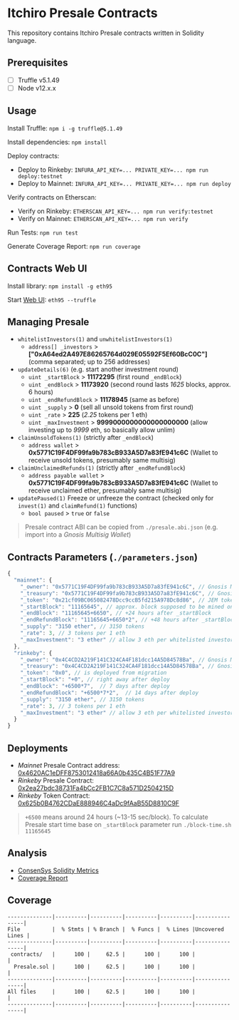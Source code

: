 Itchiro Presale Contracts
===================

This repository contains Itchiro Presale contracts written in Solidity language.

Prerequisites
--------

  - [ ] Truffle v5.1.49
  - [ ] Node v12.x.x

Usage
----

Install Truffle: `npm i -g truffle@5.1.49`

Install dependencies: `npm install`

Deploy contracts:
  - Deploy to Rinkeby: `INFURA_API_KEY=... PRIVATE_KEY=... npm run deploy:testnet`
  - Deploy to Mainnet: `INFURA_API_KEY=... PRIVATE_KEY=... npm run deploy`

Verify contracts on Etherscan:
  - Verify on Rinkeby: `ETHERSCAN_API_KEY=... npm run verify:testnet`
  - Verify on Mainnet: `ETHERSCAN_API_KEY=... npm run verify`

Run Tests: `npm run test`

Generate Coverage Report: `npm run coverage`

Contracts Web UI
-------------

Install library: `npm install -g eth95`

Start [Web UI](http://localhost:3000): `eth95 --truffle`

Managing Presale
---------------

  - `whitelistInvestors(1)` and `unwhitelistInvestors(1)`
    - `address[] _investors` > **["0xA64ed2A497E86265764d029E05592F5Ef60BcC0C"]** (comma separated; up to 256 addresses)
  - `updateDetails(6)` (e.g. start another investment round)
    - `uint _startBlock` > **11172295** (first round `_endBlock`)
    - `uint _endBlock` > **11173920** (second round lasts *1625* blocks, approx. 6 hours)
    - `uint _endRefundBlock` > **11178945** (same as before)
    - `uint _supply` > **0** (sell all unsold tokens from first round)
    - `uint _rate` > **225** (*2.25* tokens per 1 eth)
    - `uint _maxInvestment` > **9999000000000000000000** (allow investing up to *9999* eth, so basically allow unlim)
  - `claimUnsoldTokens(1)` (strictly after `_endBlock`)
    - `address wallet` > **0x5771C19F4DF99fa9b783cB933A5D7a83fE941c6C** (Wallet to receive unsold tokens, presumably same multisig)
  - `claimUnclaimedRefunds(1)` (strictly after `_endRefundBlock`)
    - `address payable wallet` > **0x5771C19F4DF99fa9b783cB933A5D7a83fE941c6C** (Wallet to receive unclaimed ether, presumably same multisig)
  - `updatePaused(1)` Freeze or unfreeze the contract (checked only for `invest(1)` and `claimRefund(1)` functions)
    - `bool paused` > `true` or `false`

> Presale contract ABI can be copied from `./presale.abi.json` (e.g. import into a *Gnosis Multisig Wallet*)

Contracts Parameters (`./parameters.json`)
-----------------------

```javascript
{
  "mainnet": {
    "_owner": "0x5771C19F4DF99fa9b783cB933A5D7a83fE941c6C", // Gnosis Multisig (https://wallet.gnosis.pm/#/wallet/0x5771C19F4DF99fa9b783cB933A5D7a83fE941c6C)
    "_treasury": "0x5771C19F4DF99fa9b783cB933A5D7a83fE941c6C", // Gnosis Multisig (https://wallet.gnosis.pm/#/wallet/0x5771C19F4DF99fa9b783cB933A5D7a83fE941c6C)
    "_token": "0x21cf09BC065082478Dcc9ccB5fd215A978Dc8d86", // JEM token (https://etherscan.io/token/0x21cf09BC065082478Dcc9ccB5fd215A978Dc8d86)
    "_startBlock": "11165645", // approx. block supposed to be mined on: Saturday, October 31st, at 12 pm Eastern Time (ET).
    "_endBlock": "11165645+6650", // +24 hours after _startBlock
    "_endRefundBlock": "11165645+6650*2", // +48 hours after _startBlock
    "_supply": "3150 ether", // 3150 tokens
    "_rate": 3, // 3 tokens per 1 eth
    "_maxInvestment": "3 ether" // allow 3 eth per whitelisted investor
  },
  "rinkeby": {
    "_owner": "0x4C4CD2A219F141C324CA4F181dcc14A5D84578Ba", // Gnosis Multisig (https://wallet.gnosis.pm/#/wallet/0x4C4CD2A219F141C324CA4F181dcc14A5D84578Ba)
    "_treasury": "0x4C4CD2A219F141C324CA4F181dcc14A5D84578Ba", // Gnosis Multisig (https://wallet.gnosis.pm/#/wallet/0x4C4CD2A219F141C324CA4F181dcc14A5D84578Ba)
    "_token": "0x0", // is deployed from migration
    "_startBlock": "+0", // right away after deploy
    "_endBlock": "+6500*7",  // 7 days after deploy
    "_endRefundBlock": "+6500*7*2",  // 14 days after deploy
    "_supply": "3150 ether", // 3150 tokens
    "_rate": 3, // 3 tokens per 1 eth
    "_maxInvestment": "3 ether" // allow 3 eth per whitelisted investor
  }
}
```

Deployments
----------

  - *Mainnet* Presale Contract address: [0x4620AC1eDFF8753012418a66A0b435C4B51F77A9](https://etherscan.io/address/0x4620AC1eDFF8753012418a66A0b435C4B51F77A9)
  - *Rinkeby* Presale Contract: [0x2ea27bdc38731Fa4bCc2FB1C7C8a571D2504215D](https://rinkeby.etherscan.io/address/0x2ea27bdc38731Fa4bCc2FB1C7C8a571D2504215D)
  - *Rinkeby* Token Contract: [0x625b0B4762CDaE888946C4aDc9fAaB55D8810C9F](https://rinkeby.etherscan.io/address/0x625b0B4762CDaE888946C4aDc9fAaB55D8810C9F)

> `+6500` means around 24 hours (~13-15 sec/block).
> To calculate Presale start time base on `_startBlock` parameter run `./block-time.sh 11165645`

Analysis
------

  - [ConsenSys Solidity Metrics](/solidity-metrics.html)
  - [Coverage Report](/coverage/index.html)

Coverage
------

```
--------------|----------|----------|----------|----------|----------------|
File          |  % Stmts | % Branch |  % Funcs |  % Lines |Uncovered Lines |
--------------|----------|----------|----------|----------|----------------|
 contracts/   |      100 |     62.5 |      100 |      100 |                |
  Presale.sol |      100 |     62.5 |      100 |      100 |                |
--------------|----------|----------|----------|----------|----------------|
All files     |      100 |     62.5 |      100 |      100 |                |
--------------|----------|----------|----------|----------|----------------|
```